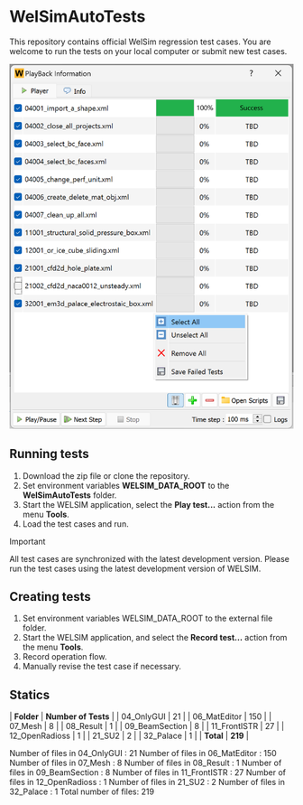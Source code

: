 # WelSimAutoTests
This repository contains official WelSim regression test cases. You are welcome to run the tests on your local computer or submit new test cases.

![WELSIM regression GUI](https://github.com/WelSimLLC/WelSimAutoTests/blob/main/98_Gallery/welsim_regression_system_playback_ui_clean.png)

## Running tests
1. Download the zip file or clone the repository.
2. Set environment variables **WELSIM_DATA_ROOT** to the **WelSimAutoTests** folder.
3. Start the WELSIM application, select the **Play test...** action from the menu **Tools**.
4. Load the test cases and run.

> [!IMPORTANT]
> All test cases are synchronized with the latest development version. Please run the test cases using the latest development version of WELSIM. 

## Creating tests
1. Set environment variables WELSIM_DATA_ROOT to the external file folder.
2. Start the WELSIM application, and select the **Record test...** action from the menu **Tools**.
3. Record operation flow.
4. Manually revise the test case if necessary. 



## Statics
| **Folder** | **Number of Tests** |
| 04_OnlyGUI | 21 |
| 06_MatEditor | 150 |
| 07_Mesh | 8 |
| 08_Result | 1 |
| 09_BeamSection | 8 |
| 11_FrontISTR | 27 |
| 12_OpenRadioss | 1 |
| 21_SU2 | 2 |
| 32_Palace | 1 |
| **Total** | **219** |

Number of files in 04_OnlyGUI : 21
Number of files in 06_MatEditor : 150
Number of files in 07_Mesh : 8
Number of files in 08_Result : 1
Number of files in 09_BeamSection : 8
Number of files in 11_FrontISTR : 27
Number of files in 12_OpenRadioss : 1
Number of files in 21_SU2 : 2
Number of files in 32_Palace : 1
Total number of files:  219

